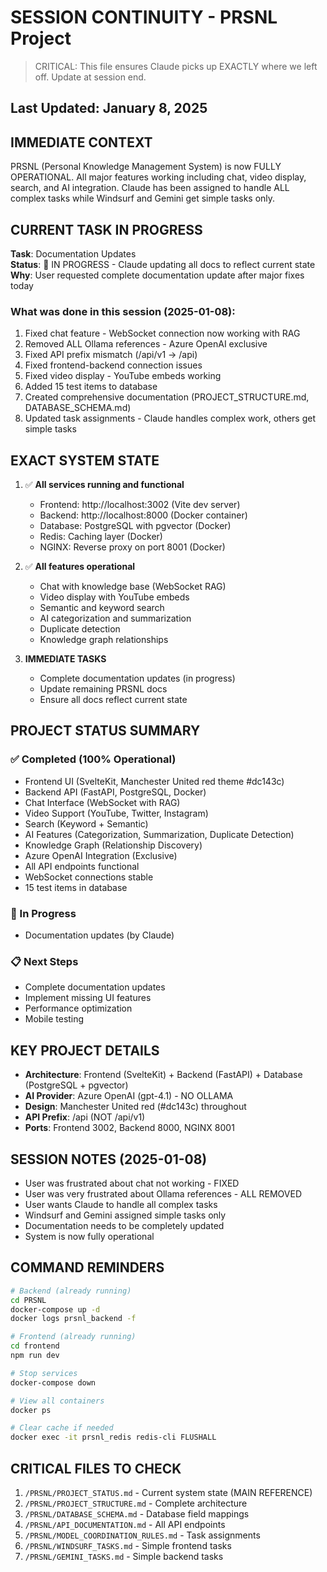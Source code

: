 # SESSION CONTINUITY - PRSNL Project
> CRITICAL: This file ensures Claude picks up EXACTLY where we left off. Update at session end.

## Last Updated: January 8, 2025

## IMMEDIATE CONTEXT
PRSNL (Personal Knowledge Management System) is now FULLY OPERATIONAL. All major features working including chat, video display, search, and AI integration. Claude has been assigned to handle ALL complex tasks while Windsurf and Gemini get simple tasks only.

## CURRENT TASK IN PROGRESS
**Task**: Documentation Updates  
**Status**: 🚧 IN PROGRESS - Claude updating all docs to reflect current state
**Why**: User requested complete documentation update after major fixes today

### What was done in this session (2025-01-08):
1. Fixed chat feature - WebSocket connection now working with RAG
2. Removed ALL Ollama references - Azure OpenAI exclusive
3. Fixed API prefix mismatch (/api/v1 → /api)
4. Fixed frontend-backend connection issues
5. Fixed video display - YouTube embeds working
6. Added 15 test items to database
7. Created comprehensive documentation (PROJECT_STRUCTURE.md, DATABASE_SCHEMA.md)
8. Updated task assignments - Claude handles complex work, others get simple tasks

## EXACT SYSTEM STATE
1. ✅ **All services running and functional**
   - Frontend: http://localhost:3002 (Vite dev server)
   - Backend: http://localhost:8000 (Docker container)
   - Database: PostgreSQL with pgvector (Docker)
   - Redis: Caching layer (Docker)
   - NGINX: Reverse proxy on port 8001 (Docker)

2. ✅ **All features operational**
   - Chat with knowledge base (WebSocket RAG)
   - Video display with YouTube embeds
   - Semantic and keyword search
   - AI categorization and summarization
   - Duplicate detection
   - Knowledge graph relationships

3. **IMMEDIATE TASKS**
   - Complete documentation updates (in progress)
   - Update remaining PRSNL docs
   - Ensure all docs reflect current state

## PROJECT STATUS SUMMARY
### ✅ Completed (100% Operational)
- Frontend UI (SvelteKit, Manchester United red theme #dc143c)
- Backend API (FastAPI, PostgreSQL, Docker)
- Chat Interface (WebSocket with RAG)
- Video Support (YouTube, Twitter, Instagram)
- Search (Keyword + Semantic)
- AI Features (Categorization, Summarization, Duplicate Detection)
- Knowledge Graph (Relationship Discovery)
- Azure OpenAI Integration (Exclusive)
- All API endpoints functional
- WebSocket connections stable
- 15 test items in database

### 🚧 In Progress
- Documentation updates (by Claude)

### 📋 Next Steps
- Complete documentation updates
- Implement missing UI features
- Performance optimization
- Mobile testing

## KEY PROJECT DETAILS
- **Architecture**: Frontend (SvelteKit) + Backend (FastAPI) + Database (PostgreSQL + pgvector)
- **AI Provider**: Azure OpenAI (gpt-4.1) - NO OLLAMA
- **Design**: Manchester United red (#dc143c) throughout
- **API Prefix**: /api (NOT /api/v1)
- **Ports**: Frontend 3002, Backend 8000, NGINX 8001

## SESSION NOTES (2025-01-08)
- User was frustrated about chat not working - FIXED
- User was very frustrated about Ollama references - ALL REMOVED
- User wants Claude to handle all complex tasks
- Windsurf and Gemini assigned simple tasks only
- Documentation needs to be completely updated
- System is now fully operational

## COMMAND REMINDERS
```bash
# Backend (already running)
cd PRSNL
docker-compose up -d
docker logs prsnl_backend -f

# Frontend (already running)
cd frontend
npm run dev

# Stop services
docker-compose down

# View all containers
docker ps

# Clear cache if needed
docker exec -it prsnl_redis redis-cli FLUSHALL
```

## CRITICAL FILES TO CHECK
1. `/PRSNL/PROJECT_STATUS.md` - Current system state (MAIN REFERENCE)
2. `/PRSNL/PROJECT_STRUCTURE.md` - Complete architecture
3. `/PRSNL/DATABASE_SCHEMA.md` - Database field mappings
4. `/PRSNL/API_DOCUMENTATION.md` - All API endpoints
5. `/PRSNL/MODEL_COORDINATION_RULES.md` - Task assignments
6. `/PRSNL/WINDSURF_TASKS.md` - Simple frontend tasks
7. `/PRSNL/GEMINI_TASKS.md` - Simple backend tasks